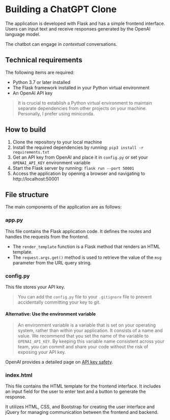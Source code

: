 # Building a ChatGPT Clone

The application is developed with Flask and has a simple frontend interface. Users can input text and receive responses generated by the OpenAI language model.

The chatbot can engage in *contextual* conversations.

## Technical requirements

The following items are required:

- Python 3.7 or later installed
- The Flask framework installed in your Python virtual environment
- An OpenAI API key

> It is crucial to establish a Python virtual environment to maintain separate dependencies from other projects on your machine. Personally, I prefer using miniconda.

## How to build

1. Clone the repository to your local machine
2. Install the required dependencies by running: `pip3 install -r requirements.txt`
3. Get an API key from OpenAI and place it in `config.py` or set your `OPENAI_API_KEY` environment variable
4. Start the Flask server by running: `flask run --port 50001`
5. Access the application by opening a browser and navigating to http://localhost:50001

## File structure

The main components of the application are as follows:

### app.py

This file contains the Flask application code. It defines the routes and handles the requests from the frontend.

- The `render_template` function is a Flask method that renders an HTML template.
- The `request.args.get()` method is used to retrieve the value of the `msg` parameter from the URL query string.

### config.py

This file stores your API key.

> You can add the `config.py` file to your `.gitignore` file to prevent accidentally committing your key to git.

#### Alternative: Use the environment variable

> An environment variable is a variable that is set on your operating system, rather than within your application. It consists of a name and value. We recommend that you set the name of the variable to `OPENAI_API_KEY`. By keeping this variable name consistent across your team, you can commit and share your code without the risk of exposing your API key.

OpenAI provides a detailed page on [API key safety](https://help.openai.com/en/articles/5112595-best-practices-for-api-key-safety).

### index.html

This file contains the HTML template for the frontend interface. It includes an input field for the user to enter text and a button to generate the response.

It utilizes HTML, CSS, and Bootstrap for creating the user interface and jQuery for managing communication between the frontend and backend.
